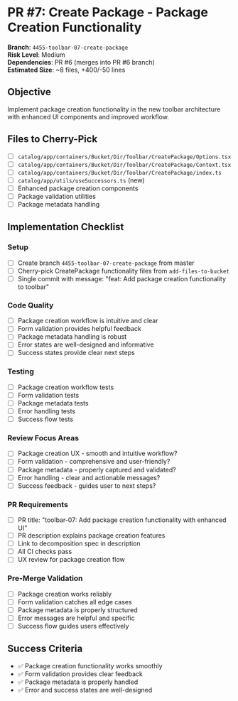 <!-- markdownlint-disable line-length -->
# PR #7: Create Package - Package Creation Functionality

**Branch**: `4455-toolbar-07-create-package`  
**Risk Level**: Medium  
**Dependencies**: PR #6 (merges into PR #6 branch)  
**Estimated Size**: ~8 files, +400/-50 lines

## Objective

Implement package creation functionality in the new toolbar architecture with enhanced UI components and improved workflow.

## Files to Cherry-Pick

- [ ] `catalog/app/containers/Bucket/Dir/Toolbar/CreatePackage/Options.tsx`
- [ ] `catalog/app/containers/Bucket/Dir/Toolbar/CreatePackage/Context.tsx`
- [ ] `catalog/app/containers/Bucket/Dir/Toolbar/CreatePackage/index.ts`
- [ ] `catalog/app/utils/useSuccessors.ts` (new)
- [ ] Enhanced package creation components
- [ ] Package validation utilities
- [ ] Package metadata handling

## Implementation Checklist

### Setup

- [ ] Create branch `4455-toolbar-07-create-package` from master
- [ ] Cherry-pick CreatePackage functionality files from `add-files-to-bucket`
- [ ] Single commit with message: "feat: Add package creation functionality to toolbar"

### Code Quality

- [ ] Package creation workflow is intuitive and clear
- [ ] Form validation provides helpful feedback
- [ ] Package metadata handling is robust
- [ ] Error states are well-designed and informative
- [ ] Success states provide clear next steps

### Testing

- [ ] Package creation workflow tests
- [ ] Form validation tests
- [ ] Package metadata tests
- [ ] Error handling tests
- [ ] Success flow tests

### Review Focus Areas

- [ ] Package creation UX - smooth and intuitive workflow?
- [ ] Form validation - comprehensive and user-friendly?
- [ ] Package metadata - properly captured and validated?
- [ ] Error handling - clear and actionable messages?
- [ ] Success feedback - guides user to next steps?

### PR Requirements

- [ ] PR title: "toolbar-07: Add package creation functionality with enhanced UI"
- [ ] PR description explains package creation features
- [ ] Link to decomposition spec in description
- [ ] All CI checks pass
- [ ] UX review for package creation flow

### Pre-Merge Validation

- [ ] Package creation works reliably
- [ ] Form validation catches all edge cases
- [ ] Package metadata is properly structured
- [ ] Error messages are helpful and specific
- [ ] Success flow guides users effectively

## Success Criteria

- ✅ Package creation functionality works smoothly
- ✅ Form validation provides clear feedback
- ✅ Package metadata is properly handled
- ✅ Error and success states are well-designed